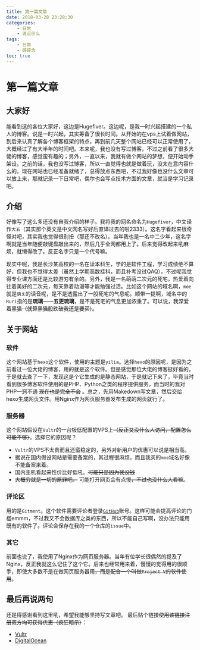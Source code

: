 ```yaml
---
title: 第一篇文章
date: 2018-03-28 23:28:30
categories: 
	- 日常
	- 说点什么
tags: 
	- 日常
	- 碎碎念
toc: true
---
```


# 第一篇文章
<!--more-->

## 大家好
能看到这的各位大家好，这边是Hugefiver。这边呢，是我一时兴起搭建的一个私人的博客。说是一时兴起，其实筹备了很长时间。从开始的在vps上试着做网站，到后来认真了解各个博客框架的特点，再到前几天整个网站已经可以正常使用了，大概经过了有大半年的时间吧。本来呢，我也没有写过博客，不过之前看了很多大佬的博客，感觉蛮有趣的；另外，一直以来，我就有做个网站的梦想，便开始动手架设。之前的话，我也没写过博客，所以一直觉得也就是做着玩，没太在意内容什么的。现在网站也已经准备就绪了，总得放点东西吧，不过我好像也没什么文章可以放上来，那就记录一下日常吧，偶尔也会写点技术方面的文章，就当是学习记录吧。


## 介绍
好像写了这么多还没有自我介绍的样子。我将我的网名命名为`Hugefiver`，中文译作`大五`（其实那个英文是中文网名写好后直译过去的啦2333）。这名字看起来很奇怪对吧，其实我也觉得很别扭（那还不改名）。当年我也是一名中二少年，这名字啊就是当年随便敲键盘敲出来的，然后几乎全网都用上了。后来觉得改起来吼麻烦，就懒得改了。反正名字只是一个代号嘛。

现实中呢，我是长沙某高校的一名在读本科生，学的是软件工程，学习成绩绝不算好，但我也不觉得太差（虽然上学期高数挂科，而且补考没过QAQ），不过呢我觉得专业课方面还是比较游刃有余的。另外，我是一名萌萌二次元的死宅，热爱着向往着美好的二次元，每天靠着动漫等才能勉强过活。比如这个网站的域名啊，`moe`就是`萌え`的读音呢，是不是透露出了一股死宅的气息呢。顺带一提啊，域名中的`Ruri`指的是**琉璃**——**五更琉璃**，是不是死宅的气息更加浓重了。可以说，我深爱着黑猫~~（就算黑猫股跌破我还是要买）~~。


## 关于网站
### 软件
这个网站基于`hexo`这个软件，使用的主题是`yilia`。选择`hexo`的原因呢，是因为之前看过一位大佬的博客，用的就是这个软件。但是感觉那位大佬的博客挺好看的，于是就去查了一下，发现这是个它生成的是静态网站，于是就记下来了，毕竟当时看到很多博客软件使用的是PHP、Python之类的程序提供服务，而当时的我对PHP一窍不通 ~~现在也是完全不会~~ 。总之，先用Makedown写文章，然后交给hexo生成网页文件。用Nginx作为网页服务器发布生成的网页就行了。

### 服务器
这个网站假设在`Vultr`的一台极低配置的VPS上~~（反正又没什么人访问，配置怎么可能不够）~~。选择它的原因呢？
* `Vultr`的VPS不太贵而且还蛮稳定的，另外对新用户的优惠可以说是相当高。
*  据说在国内假设网站是需要备案的，其过程很麻烦，而且我买的`moe`域名好像不能备案来着。
*  国内主机看起来性价比好低吼。~~可能只是因为我没钱~~
*  ~~大概穷就是一切的原罪吧。~~
可能打开网页会有点慢~~，不过也没什么人看嘛~~。

### 评论区
用的是`Gitment`。这个软件需要评论者登录[``GitHub``](https://www.github.com/)账号。这样可能会提高评论的门槛emmm，不过我又不会数据库之类的东西，所以不能自己写啊，没办法只能用既有的软件了。评论会保存在我的一个仓库的`issue`中。

### 其它
前面也说了，我使用了Nginx作为网页服务器。当年有位学长很偶然的提及了Nginx，反正我就这么记住了这个它。后来也经常用来着，慢慢的觉得用的很顺手，即使大多数不是在做网页服务器用~~，而是配合一个叫做`Project V`的软件使用~~。

## 最后再说两句
还是得感谢看到这里吼，希望我能够坚持写文章吧。
最后贴个链接~~使用该链接注册双方均可获得优惠（疯狂暗示）~~：
* [Vultr](https://www.vultr.com/?ref=7305601)
* [DigitalOcean](https://m.do.co/c/7e95d01fee11)